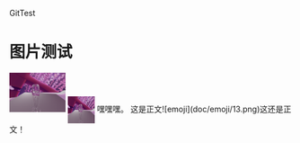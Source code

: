 ﻿GitTest
# 图片测试  
<img src="doc/test.png" height="70" width="100" />
<a href="url"><img src="doc/test.png" align="center" height="48" width="48" ></a>
嘿嘿嘿。
这是正文![emoji](doc/emoji/13.png)这还是正文！
